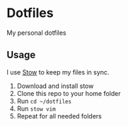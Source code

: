 # Dotfiles

My personal dotfiles

## Usage

I use [Stow](https://www.gnu.org/software/stow/) to keep my files in sync.

1. Download and install stow
1. Clone this repo to your home folder
1. Run `cd ~/dotfiles`
1. Run `stow vim`
1. Repeat for all needed folders

